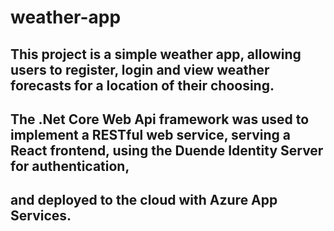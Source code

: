 # weather-app

## This project is a simple weather app, allowing users to register, login and view weather forecasts for a location of their choosing.   

## The .Net Core Web Api framework was used to implement a RESTful web service, serving a React frontend, using the Duende Identity Server for authentication, 
## and deployed to the cloud with Azure App Services.  
